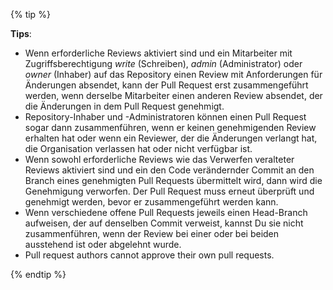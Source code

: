 {% tip %}

**Tips**:
- Wenn erforderliche Reviews aktiviert sind und ein Mitarbeiter mit Zugriffsberechtigung _write_ (Schreiben), _admin_ (Administrator) oder _owner_ (Inhaber) auf das Repository einen Review mit Anforderungen für Änderungen absendet, kann der Pull Request erst zusammengeführt werden, wenn derselbe Mitarbeiter einen anderen Review absendet, der die Änderungen in dem Pull Request genehmigt.
- Repository-Inhaber und -Administratoren können einen Pull Request sogar dann zusammenführen, wenn er keinen genehmigenden Review erhalten hat oder wenn ein Reviewer, der die Änderungen verlangt hat, die Organisation verlassen hat oder nicht verfügbar ist.
- Wenn sowohl erforderliche Reviews wie das Verwerfen veralteter Reviews aktiviert sind und ein den Code verändernder Commit an den Branch eines genehmigten Pull Requests übermittelt wird, dann wird die Genehmigung verworfen. Der Pull Request muss erneut überprüft und genehmigt werden, bevor er zusammengeführt werden kann.
- Wenn verschiedene offene Pull Requests jeweils einen Head-Branch aufweisen, der auf denselben Commit verweist, kannst Du sie nicht zusammenführen, wenn der Review bei einer oder bei beiden ausstehend ist oder abgelehnt wurde.
- Pull request authors cannot approve their own pull requests.

{% endtip %}
